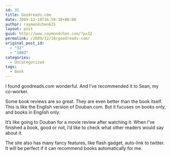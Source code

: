 ```yaml
---
id: 32
title: Goodreads.com
date: 2009-12-10T16:59:10+00:00
author: raymondchen625
layout: post
guid: http://www.raymondchen.com/?p=32
permalink: /2009/12/10/goodreads-com/
original_post_id:
  - "32"
  - "1083"
categories:
  - Uncategorized
tags:
  - Book
---
```

I found goodreads.com wonderful. And I&#8217;ve recommended it to Sean, my co-worker.

Some book reviews are so great. They are even better than the book itself. This is like the English version of Douban.com. But it fucuses on books only, and books in English only.

It&#8217;s like going to Douban for a movie review after watching it. When I&#8217;ve finished a book, good or not, I&#8217;d like to check what other readers would say about it.

The site also has many fancy features, like flash gadget, auto-link to twitter. It will be perfect if it can recommend books automatically for me.
